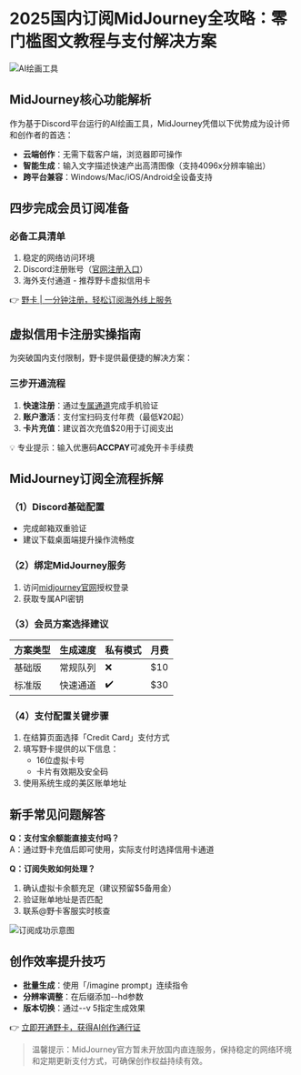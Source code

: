 # 2025国内订阅MidJourney全攻略：零门槛图文教程与支付解决方案

![AI绘画工具](https://via.placeholder.com/800x400)

## MidJourney核心功能解析
作为基于Discord平台运行的AI绘画工具，MidJourney凭借以下优势成为设计师和创作者的首选：
- **云端创作**：无需下载客户端，浏览器即可操作
- **智能生成**：输入文字描述快速产出高清图像（支持4096x分辨率输出）
- **跨平台兼容**：Windows/Mac/iOS/Android全设备支持

## 四步完成会员订阅准备
### 必备工具清单
1. 稳定的网络访问环境
2. Discord注册账号（[官网注册入口](https://discord.com/)）
3. 海外支付通道 - 推荐野卡虚拟信用卡

👉 [野卡 | 一分钟注册，轻松订阅海外线上服务](https://bbtdd.com/yeka)

## 虚拟信用卡注册实操指南
为突破国内支付限制，野卡提供最便捷的解决方案：

### 三步开通流程
1. **快速注册**：通过[专属通道](https://bbtdd.com/yeka)完成手机验证
2. **账户激活**：支付宝扫码支付年费（最低¥20起）
3. **卡片充值**：建议首次充值$20用于订阅支出

💡 专业提示：输入优惠码**ACCPAY**可减免开卡手续费

## MidJourney订阅全流程拆解
### （1）Discord基础配置
- 完成邮箱双重验证
- 建议下载桌面端提升操作流畅度

### （2）绑定MidJourney服务
1. 访问[midjourney官网](https://www.midjourney.com)授权登录
2. 获取专属API密钥

### （3）会员方案选择建议
| 方案类型 | 生成速度 | 私有模式 | 月费 |
|---------|---------|---------|-----|
| 基础版  | 常规队列 | ❌      | $10 |
| 标准版  | 快速通道 | ✔️      | $30 |

### （4）支付配置关键步骤
1. 在结算页面选择「Credit Card」支付方式
2. 填写野卡提供的以下信息：
   - 16位虚拟卡号
   - 卡片有效期及安全码
3. 使用系统生成的美区账单地址

## 新手常见问题解答
**Q：支付宝余额能直接支付吗？**  
A：通过野卡充值后即可使用，实际支付时选择信用卡通道

**Q：订阅失败如何处理？**  
1. 确认虚拟卡余额充足（建议预留$5备用金）  
2. 验证账单地址是否匹配  
3. 联系@野卡客服实时核查

![订阅成功示意图](https://via.placeholder.com/600x300)

## 创作效率提升技巧
- **批量生成**：使用「/imagine prompt」连续指令
- **分辨率调整**：在后缀添加--hd参数
- **版本切换**：通过--v 5指定生成效果

👉 [立即开通野卡，获得AI创作通行证](https://bbtdd.com/yeka)

> 温馨提示：MidJourney官方暂未开放国内直连服务，保持稳定的网络环境和定期更新支付方式，可确保创作权益持续有效。